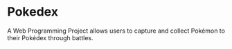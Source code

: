 # Pokedex
A Web Programming Project allows users to capture and collect Pokémon to their Pokédex through battles. 
